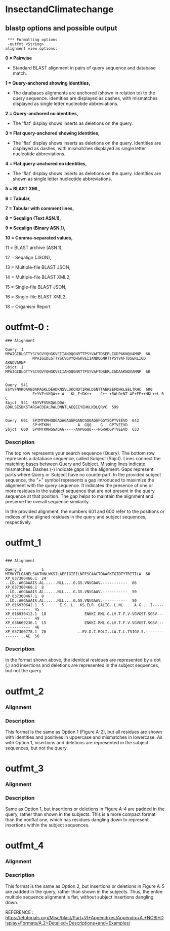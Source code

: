 # InsectandClimatechange

## blastp options and possible output
```
 *** Formatting options
 -outfmt <String>
alignment view options:
```
   **0 = Pairwise** 
   
   - Standard BLAST alignment in pairs of query sequence and database match.  


  **1 = Query-anchored showing identities,**

  - The databases alignments are anchored (shown in relation to) to the query sequence. Identities are displayed as dashes, with mismatches displayed as single letter nucleotide abbreviations.
  
  **2 = Query-anchored no identities,**
- The 'flat' display shows inserts as deletions on the query. 

**3 = Flat query-anchored showing identities,**
- The 'flat' display shows inserts as deletions on the query. Identities are displayed as dashes, with mismatches displayed as single letter nucleotide abbreviations.


**4 = Flat query-anchored no identities,**
- The 'flat' display shows inserts as deletions on the query. Identities are shown as single letter nucleotide abbreviations.

**5 = BLAST XML,**

**6 = Tabular,**

**7 = Tabular with comment lines,**

**8 = Seqalign (Text ASN.1),**

**9 = Seqalign (Binary ASN.1),**

**10 = Comma-separated values,**


11 = BLAST archive (ASN.1),

12 = Seqalign (JSON),

13 = Multiple-file BLAST JSON,

14 = Multiple-file BLAST XML2,

15 = Single-file BLAST JSON,

16 = Single-file BLAST XML2,

18 = Organism Report

#  outfmt-0 : 

```
### Alignment

Query  1    MPAIGIDLGTTYSCVGVYQHGKVEIIANDQGNRTTPSYVAFTDSERLIGDPAKNQVAMNP  60
            MPAIGIDLGTTYSCVGVYQHGKVEIIANDQGNRTTPSYVAFTDSERLIGD AKNQVAMNP
Sbjct  1    MPAIGIDLGTTYSCVGVYQHGKVEIIANDQGNRTTPSYVAFTDSERLIGDAAKNQVAMNP  60


Query  541  ESYVFNVKQAVEQAPAGKLDEADKNSVLDKCNDTIRWLDSNTTAEKEEFDHKLEELTRHC  600
            E+YVF+VKQA++ A   KL E+DK++    C++ +RWLD+NT AE+EE++HKL++L R C
Sbjct  541  EAYVFSVKQALDDA-GDKLSESDKSTARSACDEALRWLDNNTLAEQEEYEHKLKDLQRVC  599


Query  601  SPIMTKMHQQGAGAGAGGPGANCGQQAGGFGGYSGPTVEEVD  642
            SP+MTKMH            A  GQQ    G   GPTVEEVD
Sbjct  600  SPVMTKMHGGAGAG-----AAPGGQQ---HGRADGPTVEEVD  633
```

### Description
 The top row represents your search sequence (Query). The bottom row represents a database sequence, called Subject (Sbjct). Lines connect the matching bases between Query and Subject. Missing lines indicate mismatches. Dashes (-) indicate gaps in the alignment. Gaps represent parts where Query or Subject have no counterpart. In the provided subject sequence, the "+" symbol represents a gap introduced to maximize the alignment with the query sequence. It indicates the presence of one or more residues in the subject sequence that are not present in the query sequence at that position. The gap helps to maintain the alignment and preserve the overall sequence similarity.
 
In the provided alignment, the numbers 601 and 600 refer to the positions or indices of the aligned residues in the query and subject sequences, respectively.


# outfmt_1

```

### Alignment

Query_1         1    MTMKYTLGANELSAKTHNLWKSILAEFIGIFILNFFSCAACTQAAFKTGIDTYTRITILA  60
XP_037300466.1  24         ..LD..AGGAAAIS.AL......NLL....G.GS.VNVGAAV.-----------  66
XP_037300468.1  8          ..LD..AGGAAAIS.AL......NLL....G.GS.VNVGAAV.-----------  50
XP_037300467.1  8          ..LD..AGGAAAIS.AL......NLL....G.GS.VNVGAAV.-----------  50
XP_016930642.1  5       E.S..L...KS.ELR..QALIG..L.NL.....A.G....I----------------  45
XP_016930412.1  18                 ENKKI.RML.G.LV.T.F.V.VGVGST.SGSV--------------  49
XP_036669236.1  15                 ENKKI.RML.G.LV.T.F.V.VGVGST.SGSV--------------  46
XP_037300778.1  20              ..EV.D.I.RQLI..LA.T.L.TSIGV.S.--------------...AE  56

```

### Description


In the format shown above, the identical residues are represented by a dot (.) and insertions and deletions are represented in the subject sequences, but not the query.

# outfmt_2

### Alignment 

### Description

This format is the same as Option 1 (Figure A-2), but all residues are shown with identities and positives in uppercase and mismatches in lowercase. As with Option 1, insertions and deletions are represented in the subject sequences, but not the query.

# outfmt_3

### Alignment 

### Description

Same as Option 1, but insertions or deletions in Figure A-4 are padded in the query, rather than shown in the subjects. This is a more compact format than the nonflat one, which has residues dangling down to represent insertions within the subject sequences.

# outfmt_4

### Alignment 

### Description

This format is the same as Option 2, but insertions or deletions in Figure A-5 are padded in the query, rather than shown in the subjects. Thus, the entire multiple sequence alignment is flat, without subject insertions dangling down.


REFERENCE :
https://etutorials.org/Misc/blast/Part+VI+Appendixes/Appendix+A.+NCBI+Display+Formats/A.2+Detailed+Descriptions+and+Examples/